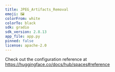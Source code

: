```yaml
---
title: JPEG_Artifacts_Removal
emoji: 🖼️
colorFrom: white
colorTo: black
sdk: gradio
sdk_version: 2.8.13
app_file: app.py
pinned: false
license: apache-2.0
---
```


Check out the configuration reference at https://huggingface.co/docs/hub/spaces#reference
